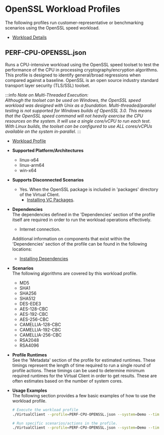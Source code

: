 ﻿# OpenSSL Workload Profiles
The following profiles run customer-representative or benchmarking scenarios using the OpenSSL speed workload.  

* [Workload Details](./openssl.md)  

## PERF-CPU-OPENSSL.json
Runs a CPU-intensive workload using the OpenSSL speed toolset to test the performance of the CPU in processing cryptography/encryption algorithms.
This profile is designed to identify general/broad regressions when compared against a baseline. OpenSSL is an open source industry standard
transport layer security (TLS/SSL) toolset.

:::info
*Note on Multi-Threaded Execution:  
Although the toolset can be used on Windows, the OpenSSL speed workload was designed with Unix as a foundation. Multi-threaded/parallel testing 
is not supported for Windows builds of OpenSSL 3.0.  This means that the OpenSSL speed command will not heavily exercise the CPU resources on the
system. It will use a single core/vCPU to run each test. With Linux builds, the toolset can be configured to use ALL cores/vCPUs available on the
system in-parallel.*
:::

* [Workload Profile](https://github.com/microsoft/VirtualClient/blob/main/src/VirtualClient/VirtualClient.Main/profiles/PERF-CPU-OPENSSL.json) 

* **Supported Platform/Architectures**
  * linux-x64
  * linux-arm64
  * win-x64

* **Supports Disconnected Scenarios**  
  * Yes. When the OpenSSL package is included in 'packages' directory of the Virtual Client.
    * [Installing VC Packages](../../dependencies/0001-install-vc-packages.md).

* **Dependencies**  
  The dependencies defined in the 'Dependencies' section of the profile itself are required in order to run the workload operations effectively.
  * Internet connection.

  Additional information on components that exist within the 'Dependencies' section of the profile can be found in the following locations:
  * [Installing Dependencies](https://microsoft.github.io/VirtualClient/docs/category/dependencies/)

* **Scenarios**  
  The following algorithms are covered by this workload profile.

  * MD5
  * SHA1
  * SHA256
  * SHA512
  * DES-EDE3
  * AES-128-CBC
  * AES-192-CBC
  * AES-256-CBC
  * CAMELLIA-128-CBC
  * CAMELLIA-192-CBC
  * CAMELLIA-256-CBC
  * RSA2048
  * RSA4096

* **Profile Runtimes**  
  See the 'Metadata' section of the profile for estimated runtimes. These timings represent the length of time required to run a single round of profile 
  actions. These timings can be used to determine minimum required runtimes for the Virtual Client in order to get results. These are often estimates based on the
  number of system cores. 

* **Usage Examples**  
  The following section provides a few basic examples of how to use the workload profile.

  ``` bash
  # Execute the workload profile
  ./VirtualClient --profile=PERF-CPU-OPENSSL.json --system=Demo --timeout=1440 --packageStore="{BlobConnectionString|SAS Uri}"

  # Run specific scenarios/actions in the profile.
  ./VirtualClient --profile=PERF-CPU-OPENSSL.json --system=Demo --timeout=1440 --packageStore="{BlobConnectionString|SAS Uri}" --scenarios=SHA1,SHA192,SHA256
  ```